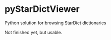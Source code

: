 # pyStarDictViewer
Python solution for browsing StarDict dictionaries

Not finished yet, but usable.
